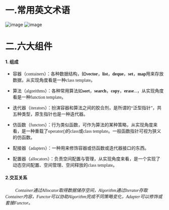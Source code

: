 一.常用英文术语
======================
![image](https://github.com/yxRuins/My_Study/assets/135039361/be0b8dd0-6dcf-4c8a-964a-56acd6839b90)
![image](https://github.com/yxRuins/My_Study/assets/135039361/743c686e-b243-4e99-96e9-65b3a67a1d76)

二.六大组件
======================

#### 1. 组成

- <font face='NSimSun'> 容器（containers）：各种数据结构，如**vector**，**list**，**deque**，**set**，**map**用来存放数据，从实现角度看是一种class template。</font>

- <font face='NSimSun'> 算法（algorithms）：各种常用算法如**sort**，**search**，**copy**，**erase**...，从实现角度看是一种function template。</font>

- <font face='NSimSun'> 迭代器（iterators）：扮演容器和算法之间的胶合剂，是所谓的“泛型指针”，共五种类型，原生指针也是一种迭代器。</font>

- <font face='NSimSun'>仿函数（functors）：行为类似函数，可作为算法的某种策略，从实现角度来看，是一种重载了operator()的class或class template。一般函数指针可视为狭义的仿函数。</font>

- <font face='NSimSun'>配接器（adapters）：一种用来修饰容器或仿函数或迭代器接口的东西。</font>

- <font face='NSimSun'>配置器（allocators）：负责空间配置与管理，从实现角度来看，是一个实现了动态空间配置、空间管理、空间释放的class template。</font>

#### 2.交互关系

###### &nbsp;&nbsp;&nbsp;&nbsp;&nbsp;&nbsp;&nbsp;&nbsp;<font face='NSimSun'>Container通过Allocator取得数据储存空间，Algorithm通过Iterator存取Container内容，Functor可以协助Algorithm完成不同策略变化，Adapter可以修饰或套接Functor。</font>

